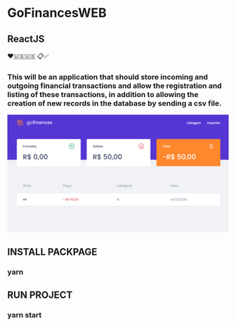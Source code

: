 # GoFinancesWEB

## ReactJS

❤🇺🇸🇺🇸 📋✅

### This will be an application that should store incoming and outgoing financial transactions and allow the registration and listing of these transactions, in addition to allowing the creation of new records in the database by sending a csv file.

![](src/assets/GoFinance.png)


## INSTALL PACKPAGE

### yarn 

## RUN PROJECT

### yarn start


